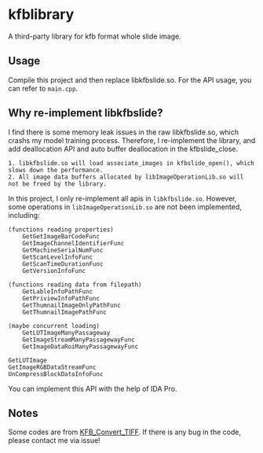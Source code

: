 # kfblibrary
A third-party library for kfb format whole slide image.

## Usage
Compile this project and then replace libkfbslide.so. For the API usage, you can refer to `main.cpp`.

## Why re-implement libkfbslide?

I find there is some memory leak issues in the raw libkfbslide.so, which crashs my model training process. 
Therefore, I re-implement the library, and add deallocation API and auto buffer deallocation in the kfbslide_close.

```
1. libkfbslide.so will load associate_images in kfbslide_open(), which slows down the performance.
2. All image data buffers allocated by libImageOperationLib.so will not be freed by the library.
```

In this project, I only re-implement all apis in `libkfbslide.so`. 
However, some operations in `libImageOperationLib.so` are not been implemented, including:

```
(functions reading properties)
    GetGetImageBarCodeFunc
    GetImageChannelIdentifierFunc
    GetMachineSerialNumFunc
    GetScanLevelInfoFunc
    GetScanTimeDurationFunc
    GetVersionInfoFunc
    
(functions reading data from filepath)
    GetLableInfoPathFunc
    GetPriviewInfoPathFunc	
    GetThumnailImageOnlyPathFunc
    GetThumnailImagePathFunc

(maybe concurrent loading)
    GetLUTImageManyPassageway
    GetImageStreamManyPassagewayFunc
    GetImageDataRoiManyPassagewayFunc

GetLUTImage
GetImageRGBDataStreamFunc
UnCompressBlockDataInfoFunc
```

You can implement this API with the help of IDA Pro.

## Notes

Some codes are from [KFB_Convert_TIFF](https://github.com/babiking/KFB_Convert_TIFF). If there is any bug in the code, please contact me via issue!